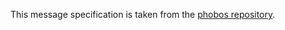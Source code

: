 This message specification is taken from the [phobos
repository](https://github.com/oliverlee/phobos/tree/e3e1633/projects/proto).
